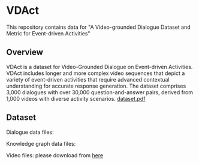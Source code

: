 # VDAct
This repository contains data for "A Video-grounded Dialogue Dataset and Metric for Event-driven Activities"

## Overview
VDAct is a dataset for Video-Grounded Dialogue on Event-driven Activities.
VDAct includes longer and more complex video sequences that depict a variety of event-driven activities that require advanced contextual understanding for accurate response generation. 
The dataset comprises 3,000 dialogues with over 30,000 question-and-answer pairs, derived from 1,000 videos with diverse activity scenarios.
[dataset.pdf](https://github.com/user-attachments/files/18173406/dataset.pdf)

## Dataset
Dialogue data files: 

Knowledge graph data files: 

Video files: please download from [here](https://kgrc4si.home.kg/Movie/)

## 
